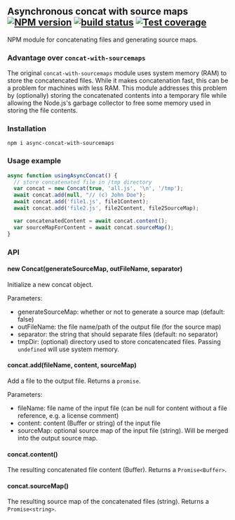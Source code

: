 ## Asynchronous concat with source maps [![NPM version][npm-image]][npm-url] [![build status][travis-image]][travis-url] [![Test coverage][coveralls-image]][coveralls-url]

NPM module for concatenating files and generating source maps.

### Advantage over `concat-with-sourcemaps`

The original `concat-with-sourcemaps` module uses system memory (RAM) to store the concatencated files. While it makes concatenation fast,
this can be a problem for machines with less RAM. This module addresses this problem by (optionally) storing the concatenated contents into a temporary
file while allowing the Node.js's garbage collector to free some memory used in storing the file contents.

### Installation

```
npm i async-concat-with-sourcemaps
```

### Usage example

```js
async function usingAsyncConcat() {
  // store concatenated file in /tmp directory
  var concat = new Concat(true, 'all.js', '\n', '/tmp');
  await concat.add(null, "// (c) John Doe");
  await concat.add('file1.js', file1Content);
  await concat.add('file2.js', file2Content, file2SourceMap);

  var concatenatedContent = await concat.content();
  var sourceMapForContent = await concat.sourceMap();
}
```

### API

#### new Concat(generateSourceMap, outFileName, separator)

Initialize a new concat object.

Parameters:

- generateSourceMap: whether or not to generate a source map (default: false)
- outFileName: the file name/path of the output file (for the source map)
- separator: the string that should separate files (default: no separator)
- tmpDir: (optional) directory used to store concatencated files. Passing `undefined` will use system memory.

#### concat.add(fileName, content, sourceMap)

Add a file to the output file. Returns a `promise`.

Parameters:

- fileName: file name of the input file (can be null for content without a file reference, e.g. a license comment)
- content: content (Buffer or string) of the input file
- sourceMap: optional source map of the input file (string). Will be merged into the output source map.

#### concat.content()

The resulting concatenated file content (Buffer). Returns a `Promise<Buffer>`.

#### concat.sourceMap()

The resulting source map of the concatenated files (string). Returns a `Promise<string>`.

[coveralls-image]: https://img.shields.io/coveralls/floridoo/concat-with-sourcemaps.svg
[coveralls-url]: https://coveralls.io/r/floridoo/concat-with-sourcemaps?branch=master
[npm-image]: https://img.shields.io/npm/v/concat-with-sourcemaps.svg
[npm-url]: https://www.npmjs.com/package/concat-with-sourcemaps
[travis-image]: https://img.shields.io/travis/floridoo/concat-with-sourcemaps.svg
[travis-url]: https://travis-ci.org/floridoo/concat-with-sourcemaps
